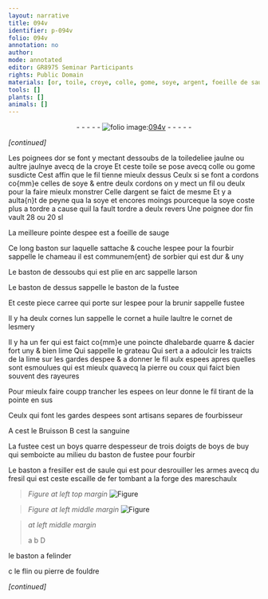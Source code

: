 ```yaml
---
layout: narrative
title: 094v
identifier: p-094v
folio: 094v
annotation: no
author:
mode: annotated
editor: GR8975 Seminar Participants
rights: Public Domain
materials: [or, toile, croye, colle, gome, soye, argent, foeille de sauge, sorbier, huile, esmery, fer, acier, pierre, coux, sanguine, boys, boys de buy, saule, fresil, escaille de fer, flin, pierre de fouldre]
tools: []
plants: []
animals: []
---
```


<div class="folio" align="center">- - - - - <a href="http://gallica.bnf.fr/ark:/12148/btv1b10500001g/f194.image" target="_blank"><img src="https://cu-mkp.github.io/2017-workshop-edition/assets/photo-icon.png" alt="folio image: " style="display:inline-block; margin-bottom:-3px;"/>094v</a> - - - - - </div>  
 
*[continued]*
  
Les poignees d<span class="m">or</span> se font y mectant dessoubs de la <span class="m">toile</span>deliee
 jaulne ou aultre jaulnye avecq de la <span class="m">croye</span> Et ceste <span class="m">toile</span> se pose
 avecq <span class="m">colle</span> ou <span class="m">gome</span> susdicte Cest affin que le fil tienne mieulx
 dessus Ceulx si se font a cordons co{mm}e celles de <span class="m">soye</span> & entre deulx
 cordons on y mect un fil ou deulx pour la faire mieulx monstrer
 Celle d<span class="m">argent</span> se faict de mesme Et y a aulta{n}t de peyne qua la
 <span class="m">soye</span> et encores moings pourceque la <span class="m">soye</span> coste plus a tordre
 a cause quil la fault tordre a deulx revers Une poignee
 d<span class="m">or</span> fin vault 28 ou 20 sl
 
La meilleure pointe despee est a <span class="m">foeille de sauge</span>
 
Ce long baston sur laquelle sattache & couche
 lespee pour la fourbir sappelle le chameau
 il est communem{ent} de <span class="m">sorbier</span> qui est dur & uny
 
Le baston de dessoubs qui est plie en arc
 sappelle larson
 
Le baston de dessus sappelle le baston
 de la fustee
 
Et ceste piece carree qui porte sur lespee
 pour la brunir sappelle fustee
 
Il y ha deulx cornes lun sappelle le cornet
 a <span class="m">huile</span> laultre le cornet de l<span class="m">esmery</span>
 
Il y ha un <span class="m">fer</span> qui est faict co{mm}e une poincte
 dhalebarde quarre & d<span class="m">acier</span> fort uny & bien
 lime Qui sappelle le grateau Qui sert a
 a adoulcir les traicts de la lime sur les gardes
 despee & a donner le fil aulx espees apres quelles
 sont esmoulues qui est mieulx quavecq la <span class="m">pierre</span>
 ou <span class="m">coux</span> qui faict bien souvent des rayeures
 
Pour mieulx faire coupp trancher les espees on leur donne le fil
 tirant de la pointe en sus
 
<span class="pro">Ceulx qui font les gardes despees</span> sont <span class="pro">artisans</span> separes de
 <span class="pro">fourbisseur</span>
 
A cest le Bruisson
 B cest la <span class="m">sanguine</span>
 
La fustee cest un <span class="m">boys</span> quarre despesseur de trois doigts
 de <span class="m">boys de buy</span> qui semboicte au milieu du baston de fustee pour
 fourbir
 
Le baston a fresiller est de <span class="m">saule</span> qui est pour desrouiller les
 armes avecq du <span class="m">fresil</span> qui est ceste <span class="m">escaille de fer</span> tombant a la
 forge des <span class="pro">mareschaulx</span>
 
> *Figure*
> *at left top margin*
> <a href="https://drive.google.com/open?id=0B9-oNrvWdlO5Q29MTEVLUGE5RGs" target="_blank"><img src="https://cu-mkp.github.io/GR8975-edition/assets/photo-icon.png" alt="Figure" style="display:inline-block; margin-bottom:-3px;"/></a>
 
> *Figure*
> *at left middle margin*
> <a href="https://drive.google.com/open?id=0B9-oNrvWdlO5OEQ3OEFSNnEzeE0" target="_blank"><img src="https://cu-mkp.github.io/GR8975-edition/assets/photo-icon.png" alt="Figure" style="display:inline-block; margin-bottom:-3px;"/></a>
 
> *at left middle margin*
> 
>    a b
 D
 
 le baston 
 a felinder
 
 c
 le <span class="m">flin</span> ou <span class="m">pierre
 de fouldre</span>
 
*[continued]*
 
